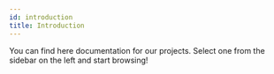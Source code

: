 ```yaml
---
id: introduction
title: Introduction
---
```


You can find here documentation for our projects. Select one from the sidebar on the left and start browsing!